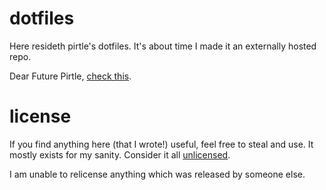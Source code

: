 
# dotfiles

Here resideth pirtle's dotfiles. It's about time I made it an externally hosted repo.

Dear Future Pirtle, [check this](http://dotfiles.github.io/).

# license

If you find anything here (that I wrote!) useful, feel free to steal and use. It mostly exists for my sanity.
Consider it all [unlicensed](https://unlicense.org/).

I am unable to relicense anything which was released by someone else.
